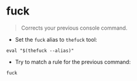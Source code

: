 # fuck

> Corrects your previous console command.

- Set the `fuck` alias to `thefuck` tool:

`eval "$(thefuck --alias)"`

- Try to match a rule for the previous command:

`fuck`
